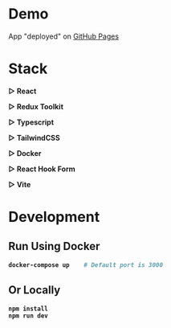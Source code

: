 # Demo
App "deployed" on [GitHub Pages](https://stinger222.github.io/hex-front-test/)

# Stack
<b>▷ React <b/>

<b>▷ Redux Toolkit </b>

<b>▷ Typescript</b>

<b>▷ TailwindCSS </b>

<b>▷ Docker </b>

<b>▷ React Hook Form </b>

<b>▷ Vite </b>

# Development

## Run Using Docker 
```sh
docker-compose up    # Default port is 3000
```


## Or Locally 
```sh
npm install
npm run dev
```
